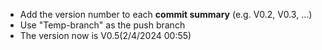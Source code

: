<ul>
  <li>Add the version number to each <b>commit summary</b> (e.g. V0.2, V0.3, ...)</li>
  <li>Use "Temp-branch" as the push branch</li>
  <li>The version now is V0.5(2/4/2024 00:55)</li>
</ul>
